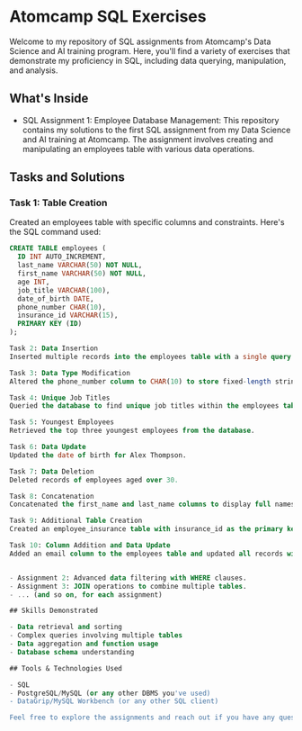 # Atomcamp SQL Exercises

Welcome to my repository of SQL assignments from Atomcamp's Data Science and AI training program. Here, you'll find a variety of exercises that demonstrate my proficiency in SQL, including data querying, manipulation, and analysis.

## What's Inside

- SQL Assignment 1: Employee Database Management:
This repository contains my solutions to the first SQL assignment from my Data Science and AI training at Atomcamp. The assignment involves creating and manipulating an employees table with various data operations.

## Tasks and Solutions
### Task 1: Table Creation
Created an employees table with specific columns and constraints. Here's the SQL command used:

```SQL
CREATE TABLE employees (
  ID INT AUTO_INCREMENT,
  last_name VARCHAR(50) NOT NULL,
  first_name VARCHAR(50) NOT NULL,
  age INT,
  job_title VARCHAR(100),
  date_of_birth DATE,
  phone_number CHAR(10),
  insurance_id VARCHAR(15),
  PRIMARY KEY (ID)
);

Task 2: Data Insertion
Inserted multiple records into the employees table with a single query. Modified the phone_number column to accommodate the data format.

Task 3: Data Type Modification
Altered the phone_number column to CHAR(10) to store fixed-length strings.

Task 4: Unique Job Titles
Queried the database to find unique job titles within the employees table.

Task 5: Youngest Employees
Retrieved the top three youngest employees from the database.

Task 6: Data Update
Updated the date of birth for Alex Thompson.

Task 7: Data Deletion
Deleted records of employees aged over 30.

Task 8: Concatenation
Concatenated the first_name and last_name columns to display full names.

Task 9: Additional Table Creation
Created an employee_insurance table with insurance_id as the primary key.

Task 10: Column Addition and Data Update
Added an email column to the employees table and updated all records with a default value.


- Assignment 2: Advanced data filtering with WHERE clauses.
- Assignment 3: JOIN operations to combine multiple tables.
- ... (and so on, for each assignment)

## Skills Demonstrated

- Data retrieval and sorting
- Complex queries involving multiple tables
- Data aggregation and function usage
- Database schema understanding

## Tools & Technologies Used

- SQL
- PostgreSQL/MySQL (or any other DBMS you've used)
- DataGrip/MySQL Workbench (or any other SQL client)

Feel free to explore the assignments and reach out if you have any questions or feedback!
